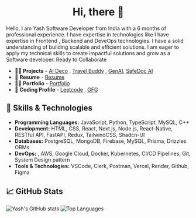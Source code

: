 
<h1 align="center">Hi, there 👋 </h1>


Hello, I am Yash Software Developer from India with a 6 months of professional experience. I have expertise in technologies like I have expertise in Frontend , Backend and DeveOps technologies. I have a solid understanding of building scalable and efficient solutions. I am eager to apply my technical skills to create impactful solutions and grow as a Software developer. Ready to Collaborate

 - 👨‍💻 **Projects** -  [AI Deco](https://ai-deco.vercel.app/) , [Travel Buddy](https://ai-trip-planner-gules.vercel.app/) , [GenAI](https://ai-image-generation-drab.vercel.app/), [SafeDoc AI](https://safe-doc-ai.vercel.app/)
 - 📍 **Resume** -  [Resume](https://drive.google.com/file/d/1rl3Py3tmiPsy35LGINg22jxXr6nYyx8_/view?usp=sharing)
 - 👨‍💻 **Portfolio** - [Portfolio](https://porfolio-gyash.vercel.app/)
 - 🌟 **Coding Profile** - [Leetcode](https://leetcode.com/u/yash_leetcode04/) , [GFG](https://www.geeksforgeeks.org/user/yashcode40/)
## 🚀 Skills & Technologies
- **Programming Languages:** JavaScript, Python, TypeScript, MySQL, C++
- **Development:** HTML, CSS, React, Next.js, Node.js, React-Native, RESTful API, FastAPI, Redux, TailwindCSS, Shadcn-UI
- **Databases:** PostgreSQL, MongoDB, Firebase, MySQL, Prisma, Drizzles ORMs 
- **DevOps:** , AWS, Google Cloud, Docker, Kubernetes, CI/CD Pipelines, Git, System Design pattern
- **Tools & Technologies:** VSCode, Clerk, Postman, Vercel, Render, Github, Figma


## 📈 GitHub Stats
![Yash's GitHub stats](https://github-readme-stats.vercel.app/api?username=yash-1104github&show_icons=true&theme=radical)
![Top Languages](https://github-readme-stats.vercel.app/api/top-langs/?username=yash-1104github&layout=compact&theme=radical)
